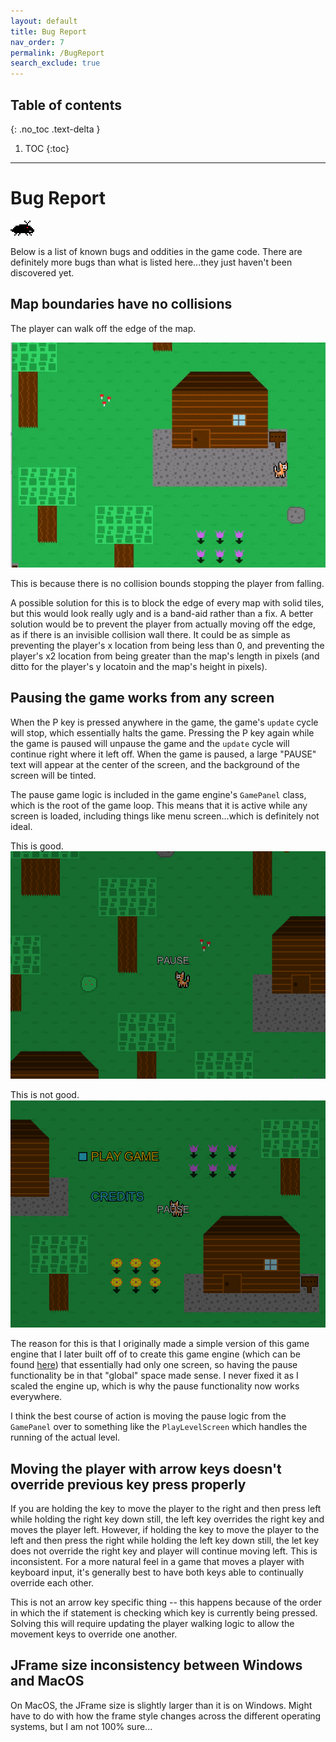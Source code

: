 ```yaml
---
layout: default
title: Bug Report
nav_order: 7
permalink: /BugReport
search_exclude: true
---
```


## Table of contents
{: .no_toc .text-delta }

1. TOC
{:toc}

---

# Bug Report

![bug-walk.gif](../assets/images/bug-walk.gif)

Below is a list of known bugs and oddities in the game code.
There are definitely more bugs than what is listed here...they just haven't been discovered yet.

## Map boundaries have no collisions

The player can walk off the edge of the map.

![player-walking-off-map.gif](../assets/images/player-walking-off-map.gif)

This is because there is no collision bounds stopping the player from falling.

A possible solution for this is to block the edge of every map with solid tiles, but this would look really ugly and is a band-aid rather than a fix. 
A better solution would be to prevent the player from actually moving off the edge, as if there is an invisible collision wall there. 
It could be as simple as preventing the player's x location from being less than 0, and preventing the player's x2 location from being greater than the map's length in pixels (and ditto for the player's y locatoin and the map's height in pixels).

## Pausing the game works from any screen

When the P key is pressed anywhere in the game, the game's `update` cycle will stop, which essentially halts the game.
Pressing the P key again while the game is paused will unpause the game and the `update` cycle will continue right where it left off. 
When the game is paused, a large "PAUSE" text will appear at the center of the screen, and the background of the screen will be tinted.

The pause game logic is included in the game engine's `GamePanel` class, which is the root of the game loop. This means
that it is active while any screen is loaded, including things like menu screen...which is definitely not ideal.

This is good.
![pause-game-1](../assets/images/pause-game-1.PNG)

This is not good.
![pause-game-2](../assets/images/pause-game-2.PNG)

The reason for this is that I originally made a simple version of this game engine that I later built off of to create this game engine (which can be found [here](https://github.com/a-r-t/Simple-2D-Game-Engine)) that essentially had only one screen, so having the pause functionality be in that "global" space made sense. 
I never fixed it as I scaled the engine up, which is why the pause functionality now works everywhere.

I think the best course of action is moving the pause logic from the `GamePanel` over to something like the `PlayLevelScreen` which handles the running of the actual level. 

## Moving the player with arrow keys doesn't override previous key press properly

If you are holding the key to move the player to the right and then press left while holding the right key down still, the left key overrides the right key and moves the player left. 
However, if holding the key to move the player to the left and then press the right while holding the left key down still, the let key does not override the right key and player will continue moving left. 
This is inconsistent. 
For a more natural feel in a game that moves a player with keyboard input,
it's generally best to have both keys able to continually override each other.

This is not an arrow key specific thing -- this happens because of the order in which the if statement is checking which key is currently being pressed.
Solving this will require updating the player walking logic to allow the movement keys to override one another.

## JFrame size inconsistency between Windows and MacOS

On MacOS, the JFrame size is slightly larger than it is on Windows.
Might have to do with how the frame style changes across the different operating systems, but I am not 100% sure...